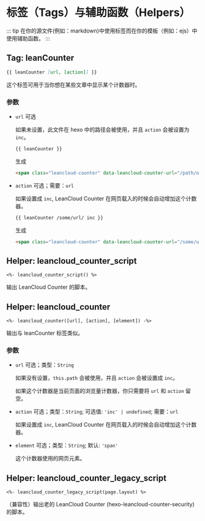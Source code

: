 # 标签（Tags）与辅助函数（Helpers）

::: tip
在你的源文件(例如：markdown)中使用标签而在你的模板（例如：ejs）中使用辅助函数。
:::

## Tag: leanCounter

```markdown
{{ leanCounter [url, [action]] }}
```

这个标签可用于当你想在某些文章中显示某个计数器时。

### 参数

- `url` 可选

  如果未设置，此文件在 hexo 中的路径会被使用，并且 `action` 会被设置为 `inc`。

  ```markdown
  {{ leanCounter }}
  ```

  生成

  ```html
  <span class="leancloud-counter" data-leancloud-counter-url="/path/of/your/file/" data-leancloud-counter-inc>
  ```

- `action` 可选；需要：`url`
  
  如果设置成 `inc`, LeanCloud Counter 在网页载入的时候会自动增加这个计数器。

  ```markdown
  {{ leanCounter /some/url/ inc }}
  ```

  生成

  ```html
  <span class="leancloud-counter" data-leancloud-counter-url="/some/url/" data-leancloud-counter-inc>
  ```

## Helper: leancloud\_counter\_script

```ejs
<%- leancloud_counter_script() %>
```

输出 LeanCloud Counter 的脚本。

## Helper: leancloud\_counter

```ejs
<%- leancloud_counter([url], [action], [element]) -%>
```

输出与 leanCounter 标签类似。

### 参数

- `url` 可选；类型：`String`
  
  如果没有设置，`this.path` 会被使用，并且 `action` 会被设置成 `inc`。

  如果这个计数器是当前页面的浏览量计数器，你只需要将 `url` 和 `action` 留空。

- `action` 可选；类型：`String`; 可选值: `'inc' | undefined`; 需要：`url`
  
  如果设置成 `inc`, LeanCloud Counter 在网页载入的时候会自动增加这个计数器。

- `element` 可选；类型：`String`; 默认: `'span'`

  这个计数器使用的网页元素。

## Helper: leancloud\_counter\_legacy\_script

```ejs
<%- leancloud_counter_legacy_script(page.layout) %>
```

（兼容性）输出老的 LeanCloud Counter (hexo-leancloud-counter-security) 的脚本。
